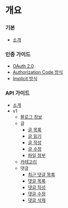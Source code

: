 # 개요

### 기본
- [소개](README.md)

### 인증 가이드
- [OAuth 2.0](auth/README.md)
- [Authorization Code 방식](auth/authorization_code.md)
- [Implicit 방식](auth/implicit.md)

### API 가이드
- [소개](apis/README.md)
- v1
  - [블로그 정보](apis/v1/blog/list.md)
  - 글
    - [글 목록](apis/v1/post/list.md)
    - [글 읽기](apis/v1/post/read.md)
    - [글 작성](apis/v1/post/write.md)
    - [글 수정](apis/v1/post/modify.md)
    - [파일 첨부](apis/v1/post/attach.md)
  - [카테고리](apis/v1/category/list.md)
  - 댓글
    - [최근 댓글 목록](apis/v1/comment/recent.md)
    - [댓글 목록](apis/v1/comment/list.md)
    - [댓글 작성](apis/v1/comment/write.md)
    - [댓글 수정](apis/v1/comment/modify.md)
    - [댓글 삭제](apis/v1/comment/delete.md)

